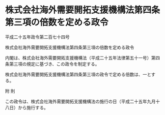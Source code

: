# 株式会社海外需要開拓支援機構法第四条第三項の倍数を定める政令

平成二十五年政令第二百七十四号

株式会社海外需要開拓支援機構法第四条第三項の倍数を定める政令

内閣は、株式会社海外需要開拓支援機構法（平成二十五年法律第五十一号）第四条第三項の規定に基づき、この政令を制定する。

株式会社海外需要開拓支援機構法第四条第三項の政令で定める倍数は、一とする。

附 則

この政令は、株式会社海外需要開拓支援機構法の施行の日（平成二十五年九月十八日）から施行する。

